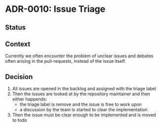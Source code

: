 # ADR-0010: Issue Triage

## Status

## Context
Currently we often encounter the problem of unclear issues and debates often arising in the pull-requests, instead of the issue itself.

## Decision
1. All issues are opened in the backlog and assigned with the triage label
2. Then the issues are looked at by the repository maintainer and then either happends:
   - the triage label is remove and the issue is free to work upon
   - a discussion by the team is started to clear the implementation
3. Then the issue must be clear enough to be implemented and is moved to todo
